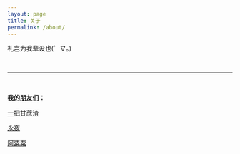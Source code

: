 ```yaml
---
layout: page
title: 关于
permalink: /about/
---
```


礼岂为我辈设也(゜∇。)

<br>

* * *

<br>

**我的朋友们：**

[一把甘蔗渣](https://kamadhatu.github.io/sanjingjiuhuang/)

[永夜](https://knightshen711.github.io/ForeverNight/)

[阿粟粟](https://ceciliasue.github.io/)

<br>
